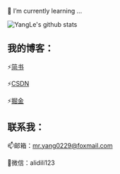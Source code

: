 <!--
**alidili/alidili** is a ✨ _special_ ✨ repository because its `README.md` (this file) appears on your GitHub profile.

Here are some ideas to get you started:

- 🔭 I’m currently working on ...
- 🌱 I’m currently learning ...
- 👯 I’m looking to collaborate on ...
- 🤔 I’m looking for help with ...
- 💬 Ask me about ...
- 📫 How to reach me: ...
- 😄 Pronouns: ...
- ⚡ Fun fact: ...
-->

🌱 I’m currently learning ...

![YangLe's github stats](https://github-readme-stats.vercel.app/api?username=alidili&bg_color=30,e96443,904e95&title_color=fff&text_color=fff&show_icons=true)

## 我的博客：

⚡[简书](https://www.jianshu.com/u/34ece31cd6eb)

⚡[CSDN](https://blog.csdn.net/kong_gu_you_lan)

⚡[掘金](https://juejin.cn/user/3755587450187432/posts)

## 联系我：

📫邮箱：mr.yang0229@foxmail.com

💬微信：alidili123

